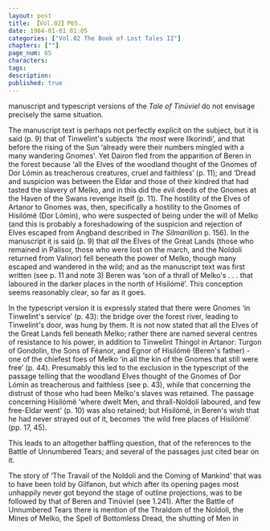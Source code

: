 ```yaml
---
layout: post
title: 【Vol.02】P65.
date: 1984-01-01 01:05
categories: ["Vol.02 The Book of Lost Tales II"]
chapters: [""]
page_num: 65
characters: 
tags: 
description: 
published: true
---
```


<p style="text-indent: 0;">
manuscript and typescript versions of the <I>Tale of Tinúviel </I>do not envisage precisely the same situation.
</p>

The manuscript text is perhaps not perfectly explicit on the subject, but it is said (p. 9) that of Tinwelint's subjects <I>‘the most </I>were Ilkorindi’, and that before the rising of the Sun ‘already were their numbers mingled with a many wandering Gnomes'. Yet Dairon fled from the apparition of Beren in the forest because ‘all the Elves of the woodland thought of the Gnomes of Dor Lómin as treacherous creatures, cruel and faithless’ (p. 11); and ‘Dread and suspicion was between the Eldar and those of their kindred that had tasted the slavery of Melko, and in this did the evil deeds of the Gnomes at the Haven of the Swans revenge itself (p. 11). The hostility of the Elves of Artanor to Gnomes was, then, specifically a hostility to the Gnomes of Hisilómë (Dor Lómin), who were suspected of being under the will of Melko (and this is probably a foreshadowing of the suspicion and rejection of Elves escaped from Angband described in <I>The Silmarillion </I>p. 156). In the manuscript it is said (p. 9) that <I>all </I>the Elves of the Great Lands (those who remained in Palisor, those who were lost on the march, and the Noldoli returned from Valinor) fell beneath the power of Melko, though many escaped and wandered in the wild; and as the manuscript text was first written (see p. 11 and note 3) Beren was ‘son of a thrall of Melko's . . . that laboured in the darker places in the north of Hisilómë’. This conception seems reasonably clear, so far as it goes.

In the typescript version it is expressly stated that there were Gnomes ‘in Tinwelint's service’ (p. 43): the bridge over the forest river, leading to Tinwelint's door, was hung by them. It is not now stated that all the Elves of the Great Lands fell beneath Melko; rather there are named several centres of resistance to his power, in addition to Tinwelint Thingol in Artanor: Turgon of Gondolin, the Sons of Fëanor, and Egnor of Hisilómë (Beren's father) - one of the chiefest foes of Melko ‘in all the kin of the Gnomes that still were free’ (p. 44). Presumably this led to the exclusion in the typescript of the passage telling that the woodland Elves thought of the Gnomes of Dor Lómin as treacherous and faithless (see p. 43), while that concerning the distrust of those who had been Melko's slaves was retained. The passage concerning Hisilómë ‘where dwelt Men, and thrall-Noldoli laboured, and few free-Eldar went’ (p. 10) was also retained; but Hisilómë, in Beren's wish that he had never strayed out of it, becomes ‘the wild free places of Hisilómë’ (pp. 17, 45).

This leads to an altogether baffling question, that of the references to the Battle of Unnumbered Tears; and several of the passages just cited bear on it.

The story of ‘The Travail of the Noldoli and the Coming of Mankind’ that was to have been told by Gilfanon, but which after its opening pages most unhappily never got beyond the stage of outline projections, was to be followed by that of Beren and Tinúviel (see 1.241). After the Battle of Unnumbered Tears there is mention of the Thraldom of the Noldoli, the Mines of Melko, the Spell of Bottomless Dread, the shutting of Men in

